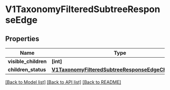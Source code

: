 # V1TaxonomyFilteredSubtreeResponseEdge


## Properties
Name | Type | Description | Notes
------------ | ------------- | ------------- | -------------
**visible_children** | **[int]** |  | [optional] 
**children_status** | [**V1TaxonomyFilteredSubtreeResponseEdgeChildStatus**](V1TaxonomyFilteredSubtreeResponseEdgeChildStatus.md) |  | [optional] 

[[Back to Model list]](../README.md#documentation-for-models) [[Back to API list]](../README.md#documentation-for-api-endpoints) [[Back to README]](../README.md)


